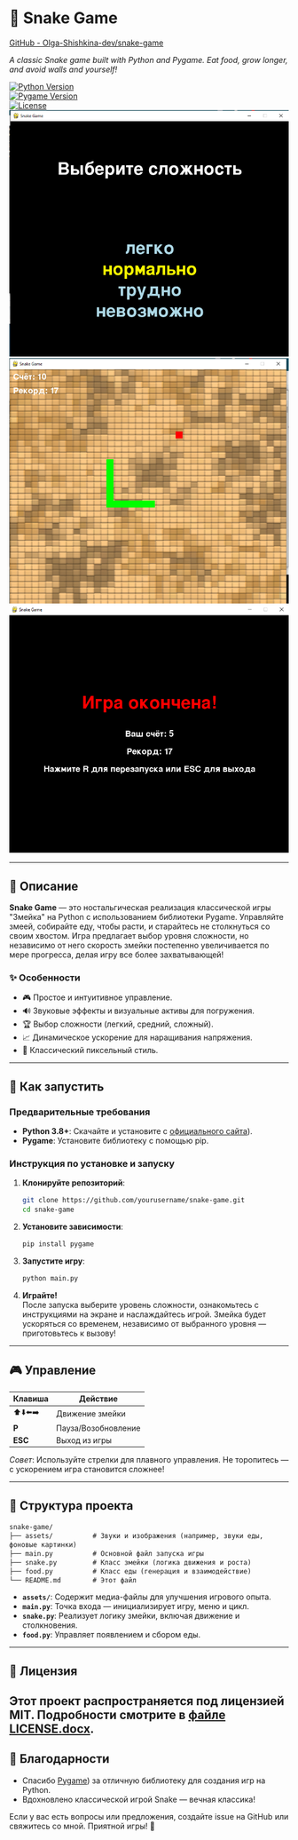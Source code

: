 # 🐍 Snake Game

[GitHub - Olga-Shishkina-dev/snake-game](https://github.com/Olga-Shishkina-dev/snake-game)

  
*A classic Snake game built with Python and Pygame. Eat food, grow longer, and avoid walls and yourself!*

[![Python Version](https://img.shields.io/badge/Python-3.8+-blue.svg)](https://www.python.org/)  
[![Pygame Version](https://img.shields.io/badge/Pygame-2.0+-green.svg)](https://www.pygame.org/)  
[![License](https://img.shields.io/badge/License-MIT-yellow.svg)](https://opensource.org/licenses/MIT)  
![Выберите уровень](assets/1.png)
![Игровой процесс](assets/2.png)
![Игра окончена](assets/3.png)


---

## 📖 Описание

**Snake Game** — это ностальгическая реализация классической игры "Змейка" на Python с использованием библиотеки Pygame. Управляйте змеей, собирайте еду, чтобы расти, и старайтесь не столкнуться со своим хвостом. Игра предлагает выбор уровня сложности, но независимо от него скорость змейки постепенно увеличивается по мере прогресса, делая игру все более захватывающей!

### ✨ Особенности

- 🎮 Простое и интуитивное управление.
- 🔊 Звуковые эффекты и визуальные активы для погружения.
- 🏆 Выбор сложности (легкий, средний, сложный).
- 📈 Динамическое ускорение для наращивания напряжения.
- 🎨 Классический пиксельный стиль.

---

## 🚀 Как запустить

### Предварительные требования

- **Python 3.8+**: Скачайте и установите с [официального сайта](https://www.python.org/downloads/)).
- **Pygame**: Установите библиотеку с помощью pip.

### Инструкция по установке и запуску

1. **Клонируйте репозиторий**:
   
   ```bash
   git clone https://github.com/yourusername/snake-game.git
   cd snake-game
   ```

2. **Установите зависимости**:
   
   ```bash
   pip install pygame
   ```

3. **Запустите игру**:
   
   ```bash
   python main.py
   ```

4. **Играйте!**  
   После запуска выберите уровень сложности, ознакомьтесь с инструкциями на экране и наслаждайтесь игрой. Змейка будет ускоряться со временем, независимо от выбранного уровня — приготовьтесь к вызову!

---

## 🎮 Управление

| Клавиша  | Действие            |
| -------- | ------------------- |
| ⬆️⬇️⬅️➡️ | Движение змейки     |
| **P**    | Пауза/Возобновление |
| **ESC**  | Выход из игры       |

*Совет*: Используйте стрелки для плавного управления. Не торопитесь — с ускорением игра становится сложнее!

---

## 📁 Структура проекта

```
snake-game/
├── assets/          # Звуки и изображения (например, звуки еды, фоновые картинки)
├── main.py          # Основной файл запуска игры
├── snake.py         # Класс змейки (логика движения и роста)
├── food.py          # Класс еды (генерация и взаимодействие)
└── README.md        # Этот файл
```

- **`assets/`**: Содержит медиа-файлы для улучшения игрового опыта.
- **`main.py`**: Точка входа — инициализирует игру, меню и цикл.
- **`snake.py`**: Реализует логику змейки, включая движение и столкновения.
- **`food.py`**: Управляет появлением и сбором еды.

---

## 📄 Лицензия

Этот проект распространяется под лицензией MIT. Подробности смотрите в [файле LICENSE.docx](https://github.com/Olga-Shishkina-dev/snake-game/blob/master/LICENSE.docx).
---

## 🙌 Благодарности

- Спасибо [Pygame](https://www.python.org/downloads/)) за отличную библиотеку для создания игр на Python.
- Вдохновлено классической игрой Snake — вечная классика!

Если у вас есть вопросы или предложения, создайте issue на GitHub или свяжитесь со мной. Приятной игры! 🎉



